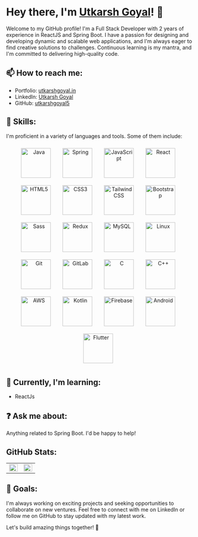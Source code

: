 # Hey there, I'm <a href="https://utkarshgoyal.in" target="_blank">Utkarsh Goyal</a>! 👋

Welcome to my GitHub profile! I'm a Full Stack Developer with 2 years of experience in ReactJS and Spring Boot. I have a passion for designing and developing dynamic and scalable web applications, and I'm always eager to find creative solutions to challenges. Continuous learning is my mantra, and I'm committed to delivering high-quality code.

## 📫 How to reach me:

- Portfolio: <a href="https://utkarshgoyal.in" target="_blank">utkarshgoyal.in</a>
- LinkedIn: <a href="https://linkedin.com/in/utkarsh-goyal-2b3613168/" target="_blank">Utkarsh Goyal</a>
- GitHub: <a href="https://github.com/utkarshgoyal5" target="_blank">utkarshgoyal5</a>


## 💼 Skills:

I'm proficient in a variety of languages and tools. Some of them include:

<div align="center"> 
  <img style="margin: 10px" src="https://profilinator.rishav.dev/skills-assets/java-original-wordmark.svg" alt="Java" height="80" />&nbsp;&nbsp;
  <img style="margin: 10px" src="https://profilinator.rishav.dev/skills-assets/springio-icon.svg" alt="Spring" height="80" />&nbsp;&nbsp;
  <img style="margin: 10px" src="https://profilinator.rishav.dev/skills-assets/javascript-original.svg" alt="JavaScript" height="80" />&nbsp;&nbsp;
  <img style="margin: 10px" src="https://profilinator.rishav.dev/skills-assets/react-original-wordmark.svg" alt="React" height="80" />&nbsp;&nbsp;
  <img style="margin: 10px" src="https://profilinator.rishav.dev/skills-assets/html5-original-wordmark.svg" alt="HTML5" height="80" />&nbsp;&nbsp;
  <img style="margin: 10px" src="https://profilinator.rishav.dev/skills-assets/css3-original-wordmark.svg" alt="CSS3" height="80" />&nbsp;&nbsp;
  <img style="margin: 10px" src="https://profilinator.rishav.dev/skills-assets/tailwindcss.svg" alt="Tailwind CSS" height="80" />&nbsp;&nbsp;
  <img style="margin: 10px" src="https://profilinator.rishav.dev/skills-assets/bootstrap-plain.svg" alt="Bootstrap" height="80" />&nbsp;&nbsp;
  <img style="margin: 10px" src="https://profilinator.rishav.dev/skills-assets/sass-original.svg" alt="Sass" height="80" />&nbsp;&nbsp;
  <img style="margin: 10px" src="https://profilinator.rishav.dev/skills-assets/redux-original.svg" alt="Redux" height="80" />&nbsp;&nbsp;
  <img style="margin: 10px" src="https://profilinator.rishav.dev/skills-assets/mysql-original-wordmark.svg" alt="MySQL" height="80" />&nbsp;&nbsp;
  <img style="margin: 10px" src="https://profilinator.rishav.dev/skills-assets/linux-original.svg" alt="Linux" height="80" />&nbsp;&nbsp;
  <img style="margin: 10px" src="https://profilinator.rishav.dev/skills-assets/git-scm-icon.svg" alt="Git" height="80" />&nbsp;&nbsp;
  <img style="margin: 10px" src="https://profilinator.rishav.dev/skills-assets/gitlab.svg" alt="GitLab" height="80" />&nbsp;&nbsp;
  <img style="margin: 10px" src="https://profilinator.rishav.dev/skills-assets/c-original.svg" alt="C" height="80" />&nbsp;&nbsp;
  <img style="margin: 10px" src="https://profilinator.rishav.dev/skills-assets/cplusplus-original.svg" alt="C++" height="80" />&nbsp;&nbsp;
  <img style="margin: 10px" src="https://profilinator.rishav.dev/skills-assets/amazonwebservices-original-wordmark.svg" alt="AWS" height="80" />&nbsp;&nbsp;
  <img style="margin: 10px" src="https://profilinator.rishav.dev/skills-assets/kotlinlang-icon.svg" alt="Kotlin" height="80" />&nbsp;&nbsp;
  <img style="margin: 10px" src="https://profilinator.rishav.dev/skills-assets/firebase.png" alt="Firebase" height="80" />&nbsp;&nbsp;
  <img style="margin: 10px" src="https://profilinator.rishav.dev/skills-assets/android-original-wordmark.svg" alt="Android" height="80" />&nbsp;&nbsp;
  <img style="margin: 10px" src="https://profilinator.rishav.dev/skills-assets/flutterio-icon.svg" alt="Flutter" height="80" />&nbsp;&nbsp;
</div>

## 🌱 Currently, I'm learning:

- ReactJs

## ❓ Ask me about:

Anything related to Spring Boot. I'd be happy to help!

## GitHub Stats:

<table>
  <tr>
    <td valign="top" width="50%">
      <img src="https://github-readme-stats.vercel.app/api?username=utkarshgoyal5&show_icons=true&count_private=true&hide_border=true" align="left" style="width: 100%" />
    </td>
    <td valign="top" width="50%">
      <img src="https://github-readme-stats.vercel.app/api/top-langs/?username=utkarshgoyal5&hide_border=true&layout=compact" align="left" style="width: 100%" />
    </td>
  </tr>
</table>

## 🎯 Goals:

I'm always working on exciting projects and seeking opportunities to collaborate on new ventures. Feel free to connect with me on LinkedIn or follow me on GitHub to stay updated with my latest work.

Let's build amazing things together! 🚀
